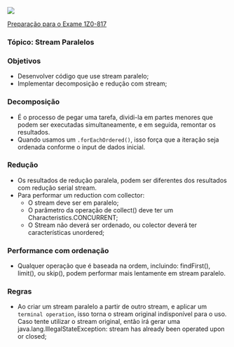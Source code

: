 ![](https://github.com/ocpjp-study/streams-paralelos/blob/main/ocpjp.png)

[Preparação para o Exame 1Z0-817](https://education.oracle.com/pt_BR/upgrade-ocp-java-6-7-8-to-java-se-11-developer/pexam_1Z0-817)

### Tópico: Stream Paralelos
### Objetivos
- Desenvolver código que use stream paralelo;
- Implementar decomposição e redução com stream;

### Decomposição
- É o processo de pegar uma tarefa, dividi-la em partes menores que podem ser executadas simultaneamente, e em seguida, remontar os resultados.
- Quando usamos um `.forEachOrdered()`, isso força que a iteração seja ordenada conforme o input de dados inicial.

### Redução
- Os resultados de redução paralela, podem ser diferentes dos resultados com redução serial stream.
- Para performar um reduction com collector:
  - O stream deve ser em paralelo;
  - O parâmetro da operação de collect() deve ter um Characteristics.CONCURRENT;
  - O Stream não deverá ser ordenado, ou colector deverá ter características unordered;

### Performance com ordenação
- Qualquer operação que é baseada na ordem, incluindo: findFirst(), limit(), ou skip(), podem performar mais lentamente em stream paralelo.

### Regras
- Ao criar um stream paralelo a partir de outro stream, e aplicar um `terminal operation`, isso torna o stream original indisponível para o uso. Caso tente utilizar o stream original, então irá gerar uma java.lang.IllegalStateException: stream has already been operated upon or closed; 
